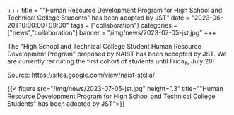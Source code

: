 +++
title = "\"Human Resource Development Program for High School and Technical College Students\" has been adopted by JST"
date = "2023-06-20T10:00:00+09:00"
tags = ["collaboration"]
categories = ["news","collaboration"]
banner = "/img/news/2023-07-05-jst.jpg"
+++

The "High School and Technical College Student Human Resource Development Program" proposed by NAIST has been accepted by JST. We are currently recruiting the first cohort of students until Friday, July 28!

Source: https://sites.google.com/view/naist-stella/

{{< figure src="/img/news/2023-07-05-jst.jpg" height=".3" title="\"Human Resource Development Program for High School and Technical College Students\" has been adopted by JST">}}
